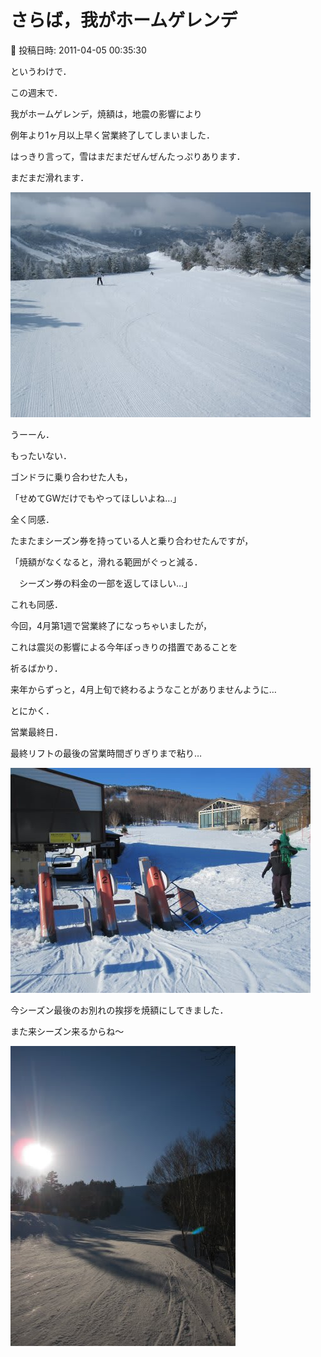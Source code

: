 # さらば，我がホームゲレンデ

📅 投稿日時: 2011-04-05 00:35:30

というわけで．





この週末で．


我がホームゲレンデ，焼額は，地震の影響により


例年より1ヶ月以上早く営業終了してしまいました．





はっきり言って，雪はまだまだぜんぜんたっぷりあります．


まだまだ滑れます．




![ca6dba11ec1c906f89b60fdd33fedd2c.jpg](images/ca6dba11ec1c906f89b60fdd33fedd2c.jpg)




うーーん．


もったいない．





ゴンドラに乗り合わせた人も，


「せめてGWだけでもやってほしいよね…」


全く同感．





たまたまシーズン券を持っている人と乗り合わせたんですが，


「焼額がなくなると，滑れる範囲がぐっと減る．


　シーズン券の料金の一部を返してほしい…」


これも同感．





今回，4月第1週で営業終了になっちゃいましたが，


これは震災の影響による今年ぽっきりの措置であることを


祈るばかり．


来年からずっと，4月上旬で終わるようなことがありませんように…





とにかく．


営業最終日．


最終リフトの最後の営業時間ぎりぎりまで粘り…




![2aae51f9c57682b576739295baa0bf74.jpg](images/2aae51f9c57682b576739295baa0bf74.jpg)







今シーズン最後のお別れの挨拶を焼額にしてきました．


また来シーズン来るからね～




![7f3a0226dfa2badf47ab71219cb593b1.jpg](images/7f3a0226dfa2badf47ab71219cb593b1.jpg)
